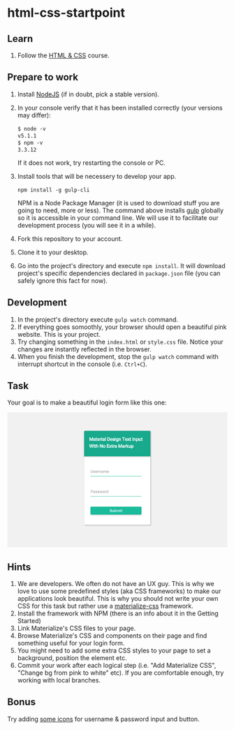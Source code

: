 # html-css-startpoint

## Learn

1. Follow the [HTML & CSS](https://www.codecademy.com/learn/web) course.

## Prepare to work

1. Install [NodeJS](https://nodejs.org/en/) (if in doubt, pick a stable version).
1. In your console verify that it has been installed correctly (your versions may differ):
    ```
    $ node -v
    v5.1.1
    $ npm -v
    3.3.12
    ```
    If it does not work, try restarting the console or PC.
    
1. Install tools that will be necessery to develop your app.
    ```
    npm install -g gulp-cli
    ```
    NPM is a Node Package Manager (it is used to download stuff you are going to need, more or less). The command above installs [gulp](http://gulpjs.com/) globally so it is accessible in your command line. We will use it to facilitate our development process (you will see it in a while).
1. Fork this repository to your account.
1. Clone it to your desktop.
1. Go into the project's directory and execute `npm install`. It will download project's specific dependencies declared in `package.json` file (you can safely ignore this fact for now).

## Development

1. In the project's directory execute `gulp watch` command.
1. If everything goes somoothly, your browser should open a beautiful pink website. This is your project.
1. Try changing something in the `index.html` or `style.css` file. Notice your changes are instantly reflected in the browser.
1. When you finish the development, stop the `gulp watch` command with interrupt shortcut in the console (i.e. `Ctrl+C`).

## Task

Your goal is to make a beautiful login form like this one:

![](material-design-login-form.jpg)
    
## Hints
1. We are developers. We often do not have an UX guy. This is why we love to use some predefined styles (aka CSS frameworks) to make our applications look beautiful. This is why you should not write your own CSS for this task but rather use a [materialize-css](http://materializecss.com/) framework.
  1. Install the framework with NPM (there is an info about it in the Getting Started)
  1. Link Materialize's CSS files to your page.
  1. Browse Materialize's CSS and components on their page and find something useful for your login form.
1. You might need to add some extra CSS styles to your page to set a background, position the element etc.
1. Commit your work after each logical step (i.e. "Add Materialize CSS", "Change bg from pink to white" etc). If you are comfortable enough, try working with local branches.

## Bonus

Try adding [some icons](http://materializecss.com/icons.html) for username & password input and button.
